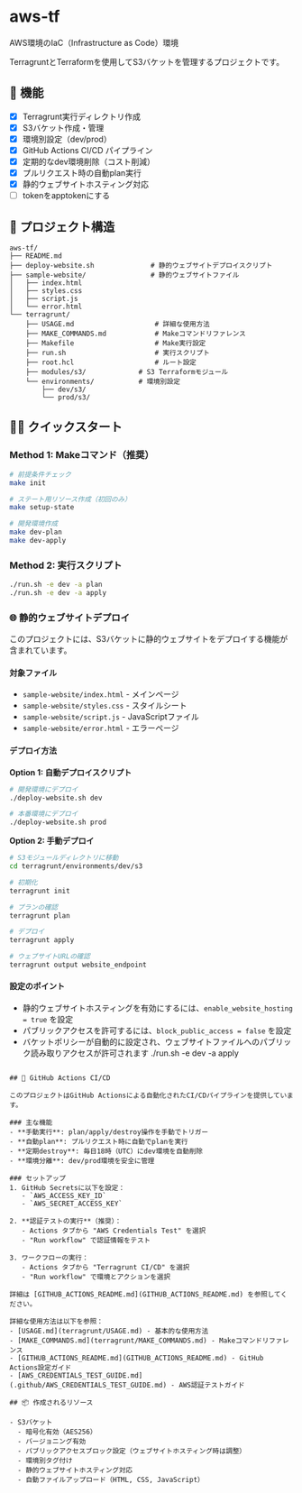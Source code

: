 # aws-tf
AWS環境のIaC（Infrastructure as Code）環境

TerragruntとTerraformを使用してS3バケットを管理するプロジェクトです。

## 🚀 機能

- [x] Terragrunt実行ディレクトリ作成
- [x] S3バケット作成・管理
- [x] 環境別設定（dev/prod）
- [x] GitHub Actions CI/CD パイプライン
- [x] 定期的なdev環境削除（コスト削減）
- [x] プルリクエスト時の自動plan実行
- [x] 静的ウェブサイトホスティング対応
- [ ] tokenをapptokenにする

## 📁 プロジェクト構造

```
aws-tf/
├── README.md
├── deploy-website.sh              # 静的ウェブサイトデプロイスクリプト
├── sample-website/                # 静的ウェブサイトファイル
│   ├── index.html
│   ├── styles.css
│   ├── script.js
│   └── error.html
└── terragrunt/
    ├── USAGE.md                    # 詳細な使用方法
    ├── MAKE_COMMANDS.md            # Makeコマンドリファレンス
    ├── Makefile                    # Make実行設定
    ├── run.sh                      # 実行スクリプト
    ├── root.hcl                    # ルート設定
    ├── modules/s3/             # S3 Terraformモジュール
    └── environments/           # 環境別設定
        ├── dev/s3/
        └── prod/s3/
```

## 🏃‍♂️ クイックスタート

### Method 1: Makeコマンド（推奨）
```bash
# 前提条件チェック
make init

# ステート用リソース作成（初回のみ）
make setup-state

# 開発環境作成
make dev-plan
make dev-apply
```

### Method 2: 実行スクリプト
```bash
./run.sh -e dev -a plan
./run.sh -e dev -a apply
```

### 🌐 静的ウェブサイトデプロイ

このプロジェクトには、S3バケットに静的ウェブサイトをデプロイする機能が含まれています。

#### 対象ファイル
- `sample-website/index.html` - メインページ
- `sample-website/styles.css` - スタイルシート
- `sample-website/script.js` - JavaScriptファイル
- `sample-website/error.html` - エラーページ

#### デプロイ方法

**Option 1: 自動デプロイスクリプト**
```bash
# 開発環境にデプロイ
./deploy-website.sh dev

# 本番環境にデプロイ
./deploy-website.sh prod
```

**Option 2: 手動デプロイ**
```bash
# S3モジュールディレクトリに移動
cd terragrunt/environments/dev/s3

# 初期化
terragrunt init

# プランの確認
terragrunt plan

# デプロイ
terragrunt apply

# ウェブサイトURLの確認
terragrunt output website_endpoint
```

#### 設定のポイント
- 静的ウェブサイトホスティングを有効にするには、`enable_website_hosting = true` を設定
- パブリックアクセスを許可するには、`block_public_access = false` を設定
- バケットポリシーが自動的に設定され、ウェブサイトファイルへのパブリック読み取りアクセスが許可されます
./run.sh -e dev -a apply
```

## 🔄 GitHub Actions CI/CD

このプロジェクトはGitHub Actionsによる自動化されたCI/CDパイプラインを提供しています。

### 主な機能
- **手動実行**: plan/apply/destroy操作を手動でトリガー
- **自動plan**: プルリクエスト時に自動でplanを実行
- **定期destroy**: 毎日18時（UTC）にdev環境を自動削除
- **環境分離**: dev/prod環境を安全に管理

### セットアップ
1. GitHub Secretsに以下を設定：
   - `AWS_ACCESS_KEY_ID`
   - `AWS_SECRET_ACCESS_KEY`

2. **認証テストの実行**（推奨）：
   - Actions タブから "AWS Credentials Test" を選択
   - "Run workflow" で認証情報をテスト

3. ワークフローの実行：
   - Actions タブから "Terragrunt CI/CD" を選択
   - "Run workflow" で環境とアクションを選択

詳細は [GITHUB_ACTIONS_README.md](GITHUB_ACTIONS_README.md) を参照してください。

詳細な使用方法は以下を参照：
- [USAGE.md](terragrunt/USAGE.md) - 基本的な使用方法
- [MAKE_COMMANDS.md](terragrunt/MAKE_COMMANDS.md) - Makeコマンドリファレンス
- [GITHUB_ACTIONS_README.md](GITHUB_ACTIONS_README.md) - GitHub Actions設定ガイド
- [AWS_CREDENTIALS_TEST_GUIDE.md](.github/AWS_CREDENTIALS_TEST_GUIDE.md) - AWS認証テストガイド

## 📦 作成されるリソース

- S3バケット
  - 暗号化有効（AES256）
  - バージョニング有効
  - パブリックアクセスブロック設定（ウェブサイトホスティング時は調整）
  - 環境別タグ付け
  - 静的ウェブサイトホスティング対応
  - 自動ファイルアップロード（HTML, CSS, JavaScript）
